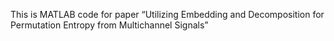 This is MATLAB code for paper “Utilizing Embedding and Decomposition for Permutation Entropy from Multichannel Signals”

